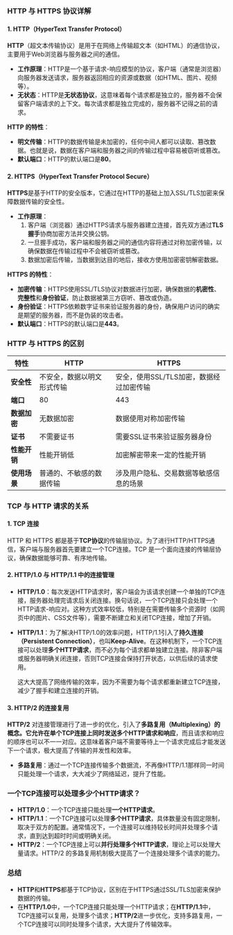 
### HTTP 与 HTTPS 协议详解

#### 1. HTTP（HyperText Transfer Protocol）

**HTTP**（超文本传输协议）是用于在网络上传输超文本（如HTML）的通信协议，主要用于Web浏览器与服务器之间的通信。

- **工作原理**：HTTP是一个基于请求-响应模型的协议，客户端（通常是浏览器）向服务器发送请求，服务器返回相应的资源或数据（如HTML、图片、视频等）。
- **无状态**：HTTP是**无状态协议**，这意味着每个请求都是独立的，服务器不会保留客户端请求的上下文。每次请求都是独立完成的，服务器不记得之前的请求。

**HTTP 的特性**：
- **明文传输**：HTTP的数据传输是未加密的，任何中间人都可以读取、篡改数据。也就是说，数据在客户端和服务器之间的传输过程中容易被窃听或篡改。
- **默认端口**：HTTP的默认端口是**80**。

#### 2. HTTPS（HyperText Transfer Protocol Secure）

**HTTPS**是基于HTTP的安全版本，它通过在HTTP的基础上加入SSL/TLS加密来保障数据传输的安全性。

- **工作原理**：
  1. 客户端（浏览器）通过HTTPS请求与服务器建立连接，首先双方通过**TLS握手**协商加密方法并交换公钥。
  2. 一旦握手成功，客户端和服务器之间的通信内容将通过对称加密传输，以确保数据在传输过程中不会被窃听或篡改。
  3. 数据加密后传输，当数据到达目的地后，接收方使用加密密钥解密数据。

**HTTPS 的特性**：
- **加密传输**：HTTPS使用SSL/TLS协议对数据进行加密，确保数据的**机密性**、**完整性**和**身份验证**，防止数据被第三方窃听、篡改或伪造。
- **身份验证**：HTTPS依赖数字证书来验证服务器的身份，确保用户访问的确实是期望的服务器，而不是伪装的攻击者。
- **默认端口**：HTTPS的默认端口是**443**。

### HTTP 与 HTTPS 的区别

| 特性                | HTTP                            | HTTPS                                      |
|---------------------|---------------------------------|--------------------------------------------|
| **安全性**          | 不安全，数据以明文形式传输       | 安全，使用SSL/TLS加密，数据经过加密传输     |
| **端口**            | 80                              | 443                                        |
| **数据加密**        | 无数据加密                      | 数据使用对称加密传输                       |
| **证书**            | 不需要证书                      | 需要SSL证书来验证服务器身份                |
| **性能开销**        | 性能开销低                      | 加密解密带来一定的性能开销                 |
| **使用场景**        | 普通的、不敏感的数据传输         | 涉及用户隐私、交易数据等敏感信息的场景     |

### TCP 与 HTTP 请求的关系

#### 1. TCP 连接
HTTP 和 HTTPS 都是基于**TCP协议**的传输层协议。为了进行HTTP/HTTPS通信，客户端与服务器首先要建立一个TCP连接。TCP 是一个面向连接的传输层协议，确保数据能够可靠、有序地传输。

#### 2. HTTP/1.0 与 HTTP/1.1 中的连接管理
- **HTTP/1.0**：每次发送HTTP请求时，客户端会为该请求创建一个单独的TCP连接，服务器处理完请求后关闭连接。换句话说，一个TCP连接只会处理一个HTTP请求-响应对。这种方式效率较低，特别是在需要传输多个资源时（如网页中的图片、CSS文件等），需要不断建立和关闭TCP连接，增加了开销。

- **HTTP/1.1**：为了解决HTTP/1.0的效率问题，HTTP/1.1引入了**持久连接（Persistent Connection）**，也叫**Keep-Alive**。在这种机制下，一个TCP连接可以处理**多个HTTP请求**，而不必为每个请求都单独建立连接。除非客户端或服务器明确关闭连接，否则TCP连接会保持打开状态，以供后续的请求使用。

  这大大提高了网络传输的效率，因为不需要为每个请求都重新建立TCP连接，减少了握手和建立连接的开销。

#### 3. HTTP/2 的连接复用
**HTTP/2** 对连接管理进行了进一步的优化，引入了**多路复用（Multiplexing）**的概念。它允许在**单个TCP连接上同时发送多个HTTP请求和响应**，而且请求和响应的顺序也可以不一一对应。这意味着客户端不需要等待上一个请求完成后才能发送下一个请求，极大提高了传输的并发性和效率。

- **多路复用**：通过一个TCP连接传输多个数据流，不再像HTTP/1.1那样同一时间只能处理一个请求，大大减少了网络延迟，提升了性能。

### 一个TCP连接可以处理多少个HTTP请求？

- **HTTP/1.0**：一个TCP连接只能处理**一个HTTP请求**。
- **HTTP/1.1**：一个TCP连接可以处理**多个HTTP请求**，具体数量没有固定限制，取决于双方的配置。通常情况下，一个连接可以维持较长时间并处理多个请求，直到达到超时时间或明确关闭。
- **HTTP/2**：一个TCP连接上可以**并行处理多个HTTP请求**，理论上可以处理大量请求。HTTP/2 的多路复用机制极大提高了一个连接处理多个请求的能力。

### 总结
- **HTTP**和**HTTPS**都基于TCP协议，区别在于HTTPS通过SSL/TLS加密来保护数据的传输。
- 在**HTTP/1.0**中，一个TCP连接只能处理一个HTTP请求；在**HTTP/1.1**中，TCP连接可以复用，处理多个请求；**HTTP/2**进一步优化，支持多路复用，一个TCP连接可以同时处理多个请求，大大提升了传输效率。